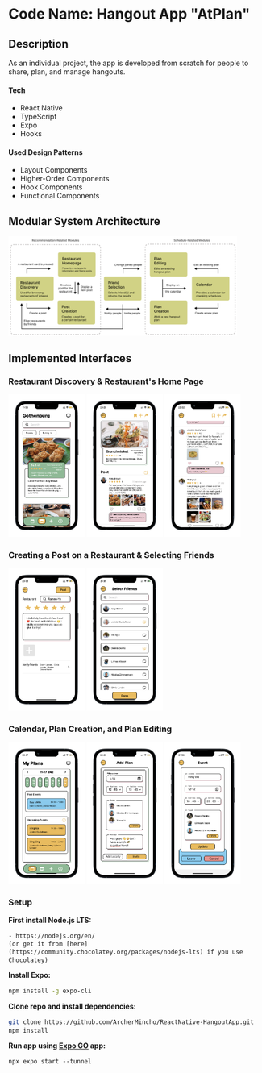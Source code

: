 # Code Name: Hangout App "AtPlan"

## Description
As an individual project, the app is developed from scratch for people to share, plan, and manage hangouts.

#### Tech
- React Native
- TypeScript
- Expo
- Hooks

#### Used Design Patterns
- Layout Components
- Higher-Order Components
- Hook Components
- Functional Components

## Modular System Architecture
<img src="pictures/ModularArchitecture.png" alt="ModularArchitecture" width="90%"/>

## Implemented Interfaces
### Restaurant Discovery & Restaurant's Home Page
<img src="pictures/Discovery.png" alt="Discovery" width="30%"/> <img src="pictures/Homepage.png" alt="Homepage" width="30%"/> <img src="pictures/Homepage-commented.png" alt="Homepage-commented" width="30%"/>


### Creating a Post on a Restaurant & Selecting Friends
<img src="pictures/PostCreation-finished.png" alt="PostCreation" width="30%"/> <img src="pictures/SelectScreen.png" alt="Selection" width="30%"/>

### Calendar, Plan Creation, and Plan Editing
<img src="pictures/Calendar-past.png" alt="Calendar" width="30%"/> <img src="pictures/PlanCreation-finished.png" alt="PlanCreation" width="30%"/> <img src="pictures/PlanEditing-finished.png" alt="PlanEditing" width="30%"/>


### Setup
**First install Node.js LTS:**

	- https://nodejs.org/en/
	(or get it from [here](https://community.chocolatey.org/packages/nodejs-lts) if you use Chocolatey)
	


**Install Expo:**

```bash
npm install -g expo-cli
```

**Clone repo and install dependencies:**

```bash
git clone https://github.com/ArcherMincho/ReactNative-HangoutApp.git
npm install
```

**Run app using [Expo GO](https://expo.dev/client) app:**

```
npx expo start --tunnel
```
